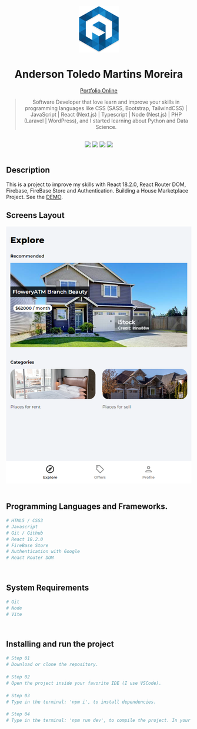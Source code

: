 <div align="center">
  <img src="readme/logo/favicon.png" />
  <h1>Anderson Toledo Martins Moreira</h1>
  <a href="http://www.atmm.dev" target="_blank">Portfolio Online</a>

> Software Developer that love learn and improve your skills in programming languages like CSS (SASS, Bootstrap, TailwindCSS) | JavaScript | React (Next.js) | Typescript | Node (Nest.js) | PHP (Laravel | WordPress), and I started learning about Python and Data Science.

</div>
<br >
<!-- References for Create budgets :: https://shields.io/category/build -->
<div align="center">
  <!-- <img src="https://img.shields.io/static/v1?label=Status&message=Development&color=tomato"/> -->
  <img src="https://img.shields.io/static/v1?label=Status&message=Complete&color=darkgreen"/>
  <!-- <img src="https://img.shields.io/static/v1?label=CSS&message=3.0&color=blue"/> -->
  <img src="https://img.shields.io/static/v1?label=TailwindCSS&message=3.0&color=purple"/>
  <!-- <img src="https://img.shields.io/static/v1?label=Bootstrap&message=5.3.x&color=DeepPink"/> -->
  <img src="https://img.shields.io/static/v1?label=JavaScript&message=ES6&color=yellow"/>
  <!-- <<img src="https://img.shields.io/static/v1?label=TypeScript&message=5.7&color=darkgray"/>
  <img src="https://img.shields.io/static/v1?label=Node&message=22.14.0&color=green"/>
  <img src="https://img.shields.io/static/v1?label=Nest.js&message=11.0.10&color=brown"/> -->
  <img src="https://img.shields.io/static/v1?label=React&message=18.2.0&color=darkblue"/>
  <!-- <img src="https://img.shields.io/static/v1?label=Next.js&message=15.1.7&color=black"/>
  <img src="https://img.shields.io/static/v1?label=PHP&message=8.4&color=lightblue"/>
  <img src="https://img.shields.io/static/v1?label=Laravel&message=11&color=red"/>
  <img src="https://img.shields.io/static/v1?label=WordPress&message=6.7.2&color=darkcyan"/>  -->
</div>

<br >

## Description
This is a project to improve my skills with React 18.2.0, React Router DOM, Firebase, FireBase Store and Authentication. Building a House Marketplace Project. See the [DEMO]().

## Screens Layout
<div align="center">
  <img src="readme/layout/layout.png" alt="Login"/>
</div>

<br >

## Programming Languages and Frameworks.
```bash
# HTML5 / CSS3
# Javascript
# Git / Github
# React 18.2.0
# FireBase Store
# Authentication with Google
# React Router DOM
```

<br >

## System Requirements
```bash
# Git
# Node
# Vite
```

<br >

## Installing and run the project

```bash
# Step 01 
# Download or clone the repository. 

# Step 02 
# Open the project inside your favorite IDE (I use VSCode). 

# Step 03
# Type in the terminal: 'npm i', to install dependencies.

# Step 04
# Type in the terminal: 'npm run dev', to compile the project. In your favorite Browser, open this URL: http://localhost:5173/ to see the Interface.

```
